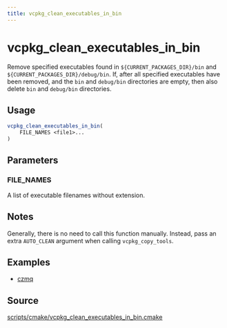 ```yaml
---
title: vcpkg_clean_executables_in_bin
---
```


# vcpkg_clean_executables_in_bin

Remove specified executables found in `${CURRENT_PACKAGES_DIR}/bin` and `${CURRENT_PACKAGES_DIR}/debug/bin`. If, after all specified executables have been removed, and the `bin` and `debug/bin` directories are empty, then also delete `bin` and `debug/bin` directories.

## Usage
```cmake
vcpkg_clean_executables_in_bin(
    FILE_NAMES <file1>...
)
```

## Parameters
### FILE_NAMES
A list of executable filenames without extension.

## Notes
Generally, there is no need to call this function manually. Instead, pass an extra `AUTO_CLEAN` argument when calling `vcpkg_copy_tools`.

## Examples
* [czmq](https://github.com/microsoft/vcpkg/blob/master/ports/czmq/portfile.cmake)

## Source
[scripts/cmake/vcpkg\_clean\_executables\_in\_bin.cmake](https://github.com/Microsoft/vcpkg/blob/master/scripts/cmake/vcpkg_clean_executables_in_bin.cmake)

